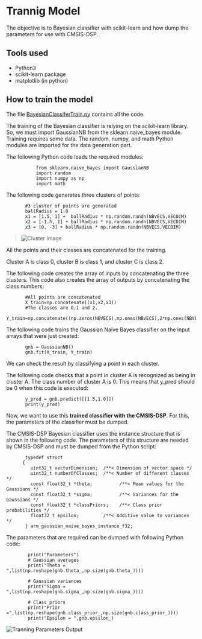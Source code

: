 
# Trannig Model
The objective is to Bayesian classifier with scikit-learn and how dump the parameters for use with CMSIS-DSP. 

## Tools used 
*   Python3
*   scikit-learn package
*    matplotlib (in python)

## How to train the model

The file [BayesianClassiferTrain.py](/tranning_model/BayesianClassiferTrain.py) contains all the code.

The training of the Bayesian classifier is relying on the scikit-learn library. So, we must import GaussianNB from the sklearn.naive_bayes module.
Training requires some data. The random, numpy, and math Python modules are imported for the data generation part.

The following Python code loads the required modules:
```
           from sklearn.naive_bayes import GaussianNB
           import random
           import numpy as np
           import math
```
The following code generates three clusters of points:

```
       #3 cluster of points are generated
       ballRadius = 1.0
       x1 = [1.5, 1] +  ballRadius * np.random.randn(NBVECS,VECDIM)
       x2 = [-1.5, 1] + ballRadius * np.random.randn(NBVECS,VECDIM)
       x3 = [0, -3] + ballRadius * np.random.randn(NBVECS,VECDIM)
```
>   ![Cluster Image](/Tranning/tranningPlot.png)

All the points and their classes are concatenated for the training.

Cluster A is class 0, cluster B is class 1, and cluster C is class 2.

The following code creates the array of inputs by concatenating the three clusters. This code also creates the array of outputs by concatenating the class numbers:
```
       #All points are concatenated
       X_train=np.concatenate((x1,x2,x3))
       #The classes are 0,1 and 2.
       Y_train=np.concatenate((np.zeros(NBVECS),np.ones(NBVECS),2*np.ones(NBVECS)))
```
The following code trains the Gaussian Naïve Bayes classifier on the input arrays that were just created:
```
       gnb = GaussianNB()
       gnb.fit(X_train, Y_train)
```
We can check the result by classifying a point in each cluster.

The following code checks that a point in cluster A is recognized as being in cluster A. The class number of cluster A is 0. This means that y_pred should be 0 when this code is executed:
```
       y_pred = gnb.predict([[1.5,1.0]])
       print(y_pred)
```
Now, we want to use this **trained classifier with the CMSIS-DSP**. For this, the parameters of the classifier must be dumped.

The CMSIS-DSP Bayesian classifier uses the instance structure that is shown in the following code. The parameters of this structure are needed by CMSIS-DSP and must be dumped from the Python script:
```
       typedef struct
      {
         uint32_t vectorDimension;  /**< Dimension of vector space */
         uint32_t numberOfClasses;  /**< Number of different classes  */
         const float32_t *theta;          /**< Mean values for the Gaussians */
         const float32_t *sigma;          /**< Variances for the Gaussians */
         const float32_t *classPriors;    /**< Class prior probabilities */
         float32_t epsilon;         /**< Additive value to variances */
       } arm_gaussian_naive_bayes_instance_f32;
```
The parameters that are required can be dumped with following Python code:

```
        print("Parameters")
        # Gaussian averages
        print("Theta = ",list(np.reshape(gnb.theta_,np.size(gnb.theta_))))

        # Gaussian variances
        print("Sigma = ",list(np.reshape(gnb.sigma_,np.size(gnb.sigma_))))

        # Class priors
        print("Prior =",list(np.reshape(gnb.class_prior_,np.size(gnb.class_prior_))))
        print("Epsilon = ",gnb.epsilon_)
```

![Tranning Parameters Output ](/Tranning/tranningOutput.PNG)



